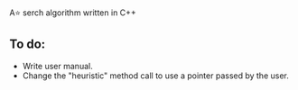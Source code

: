 A⭐️ serch algorithm written in C++

## To do:
- Write user manual.
- Change the "heuristic" method call to use a pointer passed by the user.